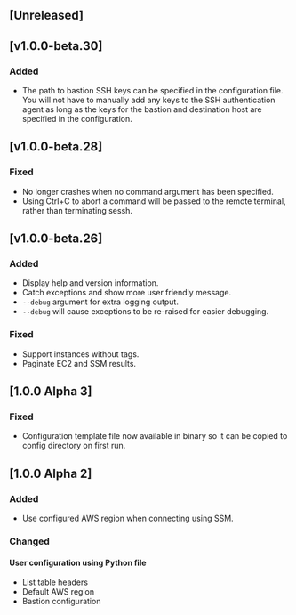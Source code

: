 ## [Unreleased]

## [v1.0.0-beta.30]
### Added
- The path to bastion SSH keys can be specified in the configuration file. You will not have to manually add any keys to the SSH authentication agent as long as the keys for the bastion and destination host are specified in the configuration.

## [v1.0.0-beta.28]
### Fixed
- No longer crashes when no command argument has been specified.
- Using Ctrl+C to abort a command will be passed to the remote terminal, rather than terminating sessh. 

## [v1.0.0-beta.26]
### Added
- Display help and version information.
- Catch exceptions and show more user friendly message.
- `--debug` argument for extra logging output.
- `--debug` will cause exceptions to be re-raised for easier debugging. 

### Fixed
- Support instances without tags.
- Paginate EC2 and SSM results.

## [1.0.0 Alpha 3]
### Fixed
- Configuration template file now available in binary so it can be copied to config directory on first run.

## [1.0.0 Alpha 2]
### Added
- Use configured AWS region when connecting using SSM.

### Changed
#### User configuration using Python file
- List table headers
- Default AWS region
- Bastion configuration
